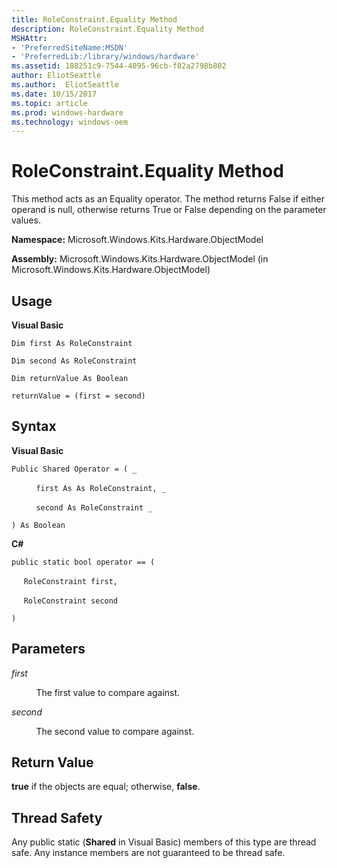 ```yaml
---
title: RoleConstraint.Equality Method
description: RoleConstraint.Equality Method
MSHAttr:
- 'PreferredSiteName:MSDN'
- 'PreferredLib:/library/windows/hardware'
ms.assetid: 188251c9-7544-4095-96cb-f82a2798b802
author: EliotSeattle
ms.author:  EliotSeattle
ms.date: 10/15/2017
ms.topic: article
ms.prod: windows-hardware
ms.technology: windows-oem
---
```


# RoleConstraint.Equality Method


This method acts as an Equality operator. The method returns False if either operand is null, otherwise returns True or False depending on the parameter values.

**Namespace:** Microsoft.Windows.Kits.Hardware.ObjectModel

**Assembly:** Microsoft.Windows.Kits.Hardware.ObjectModel (in Microsoft.Windows.Kits.Hardware.ObjectModel)

## <span id="Usage"></span><span id="usage"></span><span id="USAGE"></span>Usage


**Visual Basic**

`Dim first As RoleConstraint`

`Dim second As RoleConstraint`

`Dim returnValue As Boolean`

`returnValue = (first = second)`

## <span id="Syntax"></span><span id="syntax"></span><span id="SYNTAX"></span>Syntax


**Visual Basic**

`Public Shared Operator = ( _`

          `first As As RoleConstraint, _`

          `second As RoleConstraint _`

`) As Boolean`

**C#**

`public static bool operator == (`

     `RoleConstraint first,`

     `RoleConstraint second`

`)`

## <span id="Parameters"></span><span id="parameters"></span><span id="PARAMETERS"></span>Parameters


*first*

          The first value to compare against.

*second*

          The second value to compare against.

## <span id="Return_Value"></span><span id="return_value"></span><span id="RETURN_VALUE"></span>Return Value


**true** if the objects are equal; otherwise, **false**.

## <span id="Thread_Safety"></span><span id="thread_safety"></span><span id="THREAD_SAFETY"></span>Thread Safety


Any public static (**Shared** in Visual Basic) members of this type are thread safe. Any instance members are not guaranteed to be thread safe.

 

 






